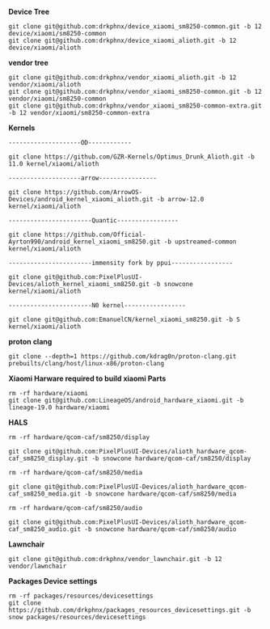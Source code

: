 **Device Tree**

	git clone git@github.com:drkphnx/device_xiaomi_sm8250-common.git -b 12 device/xiaomi/sm8250-common 
	git clone git@github.com:drkphnx/device_xiaomi_alioth.git -b 12  device/xiaomi/alioth

**vendor tree**
	
	git clone git@github.com:drkphnx/vendor_xiaomi_alioth.git -b 12  vendor/xiaomi/alioth
	git clone git@github.com:drkphnx/vendor_xiaomi_sm8250-common.git -b 12 vendor/xiaomi/sm8250-common
	git clone git@github.com:drkphnx/vendor_xiaomi_sm8250-common-extra.git -b 12 vendor/xiaomi/sm8250-common-extra

**Kernels**

    --------------------OD------------
    
	git clone https://github.com/GZR-Kernels/Optimus_Drunk_Alioth.git -b 11.0 kernel/xiaomi/alioth 
	
    --------------------arrow---------------- 	
    
	git clone https://github.com/ArrowOS-Devices/android_kernel_xiaomi_alioth.git -b arrow-12.0 kernel/xiaomi/alioth  
	
    -----------------------Quantic-----------------
    
	git clone https://github.com/Official-Ayrton990/android_kernel_xiaomi_sm8250.git -b upstreamed-common kernel/xiaomi/alioth 
	
    -----------------------immensity fork by ppui-----------------	
    
    git clone git@github.com:PixelPlusUI-Devices/alioth_kernel_xiaomi_sm8250.git -b snowcone kernel/xiaomi/alioth
	
    -----------------------N0 kernel-----------------	
        
    git clone git@github.com:EmanuelCN/kernel_xiaomi_sm8250.git -b S kernel/xiaomi/alioth
    
 **proton clang**
    
    git clone --depth=1 https://github.com/kdrag0n/proton-clang.git prebuilts/clang/host/linux-x86/proton-clang
    
**Xiaomi Harware required to build xiaomi Parts**

	rm -rf hardware/xiaomi
	git clone git@github.com:LineageOS/android_hardware_xiaomi.git -b lineage-19.0 hardware/xiaomi

**HALS**

	rm -rf hardware/qcom-caf/sm8250/display 
	
	git clone git@github.com:PixelPlusUI-Devices/alioth_hardware_qcom-caf_sm8250_display.git -b snowcone hardware/qcom-caf/sm8250/display 
	
	rm -rf hardware/qcom-caf/sm8250/media 
	
	git clone git@github.com:PixelPlusUI-Devices/alioth_hardware_qcom-caf_sm8250_media.git -b snowcone hardware/qcom-caf/sm8250/media 
	
	rm -rf hardware/qcom-caf/sm8250/audio 
	
	git clone git@github.com:PixelPlusUI-Devices/alioth_hardware_qcom-caf_sm8250_audio.git -b snowcone hardware/qcom-caf/sm8250/audio 

**Lawnchair**

	git clone git@github.com:drkphnx/vendor_lawnchair.git -b 12  vendor/lawnchair
	
**Packages Device settings**
	
	rm -rf packages/resources/devicesettings 
	git clone https://github.com/drkphnx/packages_resources_devicesettings.git -b snow packages/resources/devicesettings 
	
